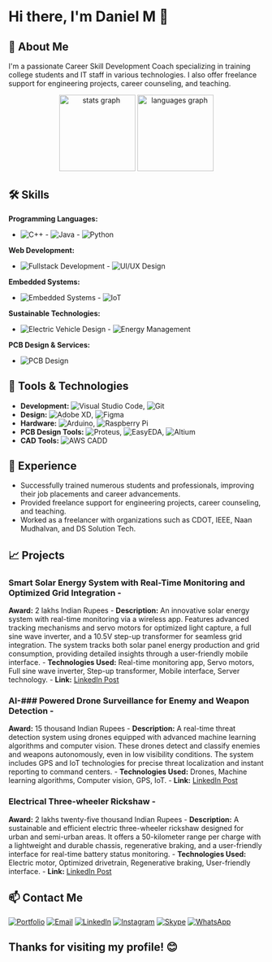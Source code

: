 # Hi there, I'm Daniel M 👋

## 🚀 About Me
I'm a passionate Career Skill Development Coach specializing in training college students and IT staff in various technologies. I also offer freelance support for engineering projects, career counseling, and teaching.

<div align="center">
  <img src="https://github-readme-stats.vercel.app/api?username=maurodesouza&hide_title=false&hide_rank=false&show_icons=true&include_all_commits=true&count_private=true&disable_animations=false&theme=dracula&locale=en&hide_border=false" height="150" alt="stats graph"  />
  <img src="https://github-readme-stats.vercel.app/api/top-langs?username=maurodesouza&locale=en&hide_title=false&layout=compact&card_width=320&langs_count=5&theme=dracula&hide_border=false" height="150" alt="languages graph"  />
</div>

## 🛠 Skills
**Programming Languages:**
- ![C++](https://img.shields.io/badge/C++-00599C?logo=cplusplus&logoColor=white) - ![Java](https://img.shields.io/badge/Java-007396?logo=java&logoColor=white) - ![Python](https://img.shields.io/badge/Python-FFD700?logo=Python&logoColor=white)

**Web Development:**
- ![Fullstack Development](https://img.shields.io/badge/Fullstack-20232A?logo=javascript&logoColor=61DAFB) - ![UI/UX Design](https://img.shields.io/badge/UI/UX-61DAFB?logo=figma&logoColor=white)

**Embedded Systems:**
- ![Embedded Systems](https://img.shields.io/badge/Embedded_Systems-00979D?logo=arduino&logoColor=white) - ![IoT](https://img.shields.io/badge/IoT-0078D4?logo=iot&logoColor=white)

**Sustainable Technologies:**
- ![Electric Vehicle Design](https://img.shields.io/badge/Electric_Vehicle_Design-FFA500?logo=ev&logoColor=white) - ![Energy Management](https://img.shields.io/badge/Energy_Management-FFD700?logo=powerbi&logoColor=white)

**PCB Design & Services:**
- ![PCB Design](https://img.shields.io/badge/PCB_Design-006400?logo=circuitboard&logoColor=white)

## 🔧 Tools & Technologies
- **Development:** ![Visual Studio Code](https://img.shields.io/badge/Visual_Studio_Code-007ACC?logo=visualstudiocode&logoColor=white), ![Git](https://img.shields.io/badge/Git-F05032?logo=git&logoColor=white)
- **Design:** ![Adobe XD](https://img.shields.io/badge/Adobe_XD-FF61F6?logo=adobexd&logoColor=white), ![Figma](https://img.shields.io/badge/Figma-F24E1E?logo=figma&logoColor=white)
- **Hardware:** ![Arduino](https://img.shields.io/badge/Arduino-00979D?logo=arduino&logoColor=white), ![Raspberry Pi](https://img.shields.io/badge/Raspberry_Pi-A22846?logo=raspberrypi&logoColor=white)
- **PCB Design Tools:** ![Proteus](https://img.shields.io/badge/Proteus-007ACC?logo=proteus&logoColor=white), ![EasyEDA](https://img.shields.io/badge/EasyEDA-007ACC?logo=easyeda&logoColor=white), ![Altium](https://img.shields.io/badge/Altium-FFD700?logo=altium&logoColor=white)
- **CAD Tools:** ![AWS CADD](https://img.shields.io/badge/AWS_CADD-232F3E?logo=amazonaws&logoColor=white)

## 🌱 Experience
- Successfully trained numerous students and professionals, improving their job placements and career advancements.
- Provided freelance support for engineering projects, career counseling, and teaching.
- Worked as a freelancer with organizations such as CDOT, IEEE, Naan Mudhalvan, and DS Solution Tech.

## 📈 Projects
### Smart Solar Energy System with Real-Time Monitoring and Optimized Grid Integration -
**Award:** 2 lakhs Indian Rupees - 
**Description:** An innovative solar energy system with real-time monitoring via a wireless app. Features advanced tracking mechanisms and servo motors for optimized light capture, a full sine wave inverter, and a 10.5V step-up transformer for seamless grid integration. The system tracks both solar panel energy production and grid consumption, providing detailed insights through a user-friendly mobile interface. - **Technologies Used:** Real-time monitoring app, Servo motors, Full sine wave inverter, Step-up transformer, Mobile interface, Server technology. - 
**Link:** [LinkedIn Post](https://www.linkedin.com/posts/daniel-m-6514a3251_continuouslearning-sapcollaboration-dssolution￾activity-7192518526417395712-MEPU?utm_source=share&utm_medium=member_desktop) 
### AI-### Powered Drone Surveillance for Enemy and Weapon Detection - 
**Award:** 15 thousand Indian Rupees - 
**Description:** A real-time threat detection system using drones equipped with advanced machine learning algorithms and computer vision. These drones detect and classify enemies and weapons autonomously, even in low visibility conditions. The system includes GPS and IoT technologies for precise threat localization and instant reporting to command centers. - 
**Technologies Used:** Drones, Machine learning algorithms, Computer vision, GPS, IoT. - 
**Link:** [LinkedIn Post](https://www.linkedin.com/posts/daniel-m-6514a3251_innovation-on-display-ds-solution-tech-impressedactivity-7192513067102969856-5GS-?utm_source=share&utm_medium=member_desktop) 
### Electrical Three-wheeler Rickshaw - 
**Award:** 2 lakhs twenty-five thousand Indian Rupees - 
**Description:** A sustainable and efficient electric three-wheeler rickshaw designed for urban and semi-urban areas. It offers a 50-kilometer range per charge with a lightweight and durable chassis, regenerative braking, and a user-friendly interface for real-time battery status monitoring. - 
**Technologies Used:** Electric motor, Optimized drivetrain, Regenerative braking, User-friendly interface. - 
**Link:** [LinkedIn Post](https://www.linkedin.com/posts/daniel-m-6514a3251_finally-done-our-final-year-project-activity-7099557020952928256-eC4a?utm_source=share&utm_medium=member_desktop) 

## 📫 Contact Me
[![Portfolio](https://img.shields.io/badge/Portfolio-000000?logo=github&logoColor=white)](https://mariadaniel2504.wixsite.com/mysite)  [![Email](https://img.shields.io/badge/Email-D14836?logo=gmail&logoColor=white)](mailto:mariadaniel2504@gmail.com) [![LinkedIn](https://img.shields.io/badge/LinkedIn-0077B5?logo=linkedin&logoColor=white)](https://www.linkedin.com/in/daniel-m-6514a3251?utm_source=share&utm_campaign=share_via&utm_content=profile&utm_medium=android_app)  [![Instagram](https://img.shields.io/badge/Instagram-E4405F?logo=instagram&logoColor=white)](https://www.instagram.com/danie_l.2507/?igsh=MXdzejA1YjN3bDN5NA%3D%3D) [![Skype](https://img.shields.io/badge/Skype-00AFF0?logo=skype&logoColor=white)](https://join.skype.com/invite/qrFyKEcqZMaz)  [![WhatsApp](https://img.shields.io/badge/WhatsApp-25D366?logo=whatsapp&logoColor=white)](https://api.whatsapp.com/send?phone=917550183639)

## Thanks for visiting my profile! 😊


